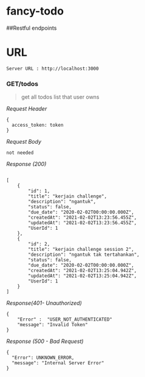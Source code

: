# fancy-todo
##Restful endpoints

# URL
```
Server URL : http://localhost:3000
```

### GET/todos
>get all todos list that user owns

_Request Header_
```
{
  access_token: token
}
```
_Request Body_
```
not needed
```
_Response (200)_
```

[
    {
        "id": 1,
        "title": "kerjain challenge",
        "description": "ngantuk",
        "status": false,
        "due_date": "2020-02-02T00:00:00.000Z",
        "createdAt": "2021-02-02T13:23:56.455Z",
        "updatedAt": "2021-02-02T13:23:56.455Z",
        "UserId": 1
    },
    {
        "id": 2,
        "title": "kerjain challenge session 2",
        "description": "ngantuk tak tertahankan",
        "status": false,
        "due_date": "2020-02-02T00:00:00.000Z",
        "createdAt": "2021-02-02T13:25:04.942Z",
        "updatedAt": "2021-02-02T13:25:04.942Z",
        "UserId": 1
    }
]

```

_Response(401- Unauthorized)_
```
{
    "Error" :  "USER_NOT_AUTHENTICATED"
    "message": "Invalid Token"
}
```

_Response (500 - Bad Request)_
```
{
  "Error": UNKNOWN_ERROR,
  "message": "Internal Server Error"
}
```
